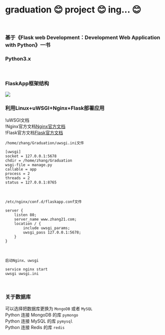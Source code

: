 graduation :blush: project :blush: ing... :blush:
========
<br>

### 基于《Flask web Development：Development Web Application with Python》一书
### Python3.x
<br>

### FlaskApp框架结构
![](https://github.com/Zhang21/graduation/blob/master/Graduation/flaskapp.png)
<br>

### 利用Linux+uWSGI+Nginx+Flask部署应用
!uWSGI文档[](http://uwsgi-docs-zh.readthedocs.io/zh_CN/latest/WSGIquickstart.html#uwsgipython)<br>
!Nginx官方文档[Nginx官方文档](http://www.nginx.cn/doc/)<br>
!Flask官方文档[Flask官方文档](http://docs.jinkan.org/docs/flask/)<br>

`/home/zhang/Graduation/uwsgi.ini文件`
```
[uwsgi]
socket = 127.0.0.1:5678
chdir = /home/zhang/Graduation
wsgi-file = manage.py
callable = app
process = 2
threads = 2
status = 127.0.0.1:8765
```
<br>

`/etc/nginx/conf.d/flaskapp.conf文件`
```
server {
    listen 80;
    server_name www.zhang21.com;
    location / {
        include uwsgi_params;
        uwsgi_pass 127.0.0.1:5678;
    }
}
```
<br>

`启动Nginx、uwsgi`
```
service nginx start
uwsgi uwsgi.ini
```
<br>

### 关于数据库
可以选择把数据库更换为 `MongoDB` 或者 `MySQL`<br>
Python 连接 MongoDB 的库 `pymongo`<br>
Python 连接 MySQL 的库 `pymysql`<br>
Python 连接 Redis 的库 `redis`<br>
